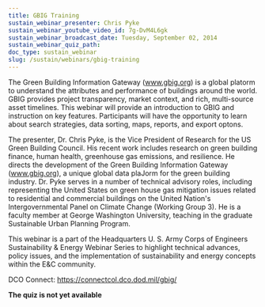 ```yaml
---
title: GBIG Training
sustain_webinar_presenter: Chris Pyke
sustain_webinar_youtube_video_id: 7g-DvM4L6gk
sustain_webinar_broadcast_date: Tuesday, September 02, 2014
sustain_webinar_quiz_path:
doc_type: sustain_webinar
slug: /sustain/webinars/gbig-training
---
```


The Green Building Information Gateway (www.gbig.org) is a global platorm to understand the attributes and performance of buildings around the world. GBIG provides project transparency, market context, and rich, multi­-source asset timelines. This webinar will provide an introduction to GBIG and instruction on key features. Participants will have the opportunity to learn about search strategies, data sorting, maps, reports, and export optons.

The presenter, Dr. Chris Pyke, is the Vice President of Research for the US Green Building Council. His recent work includes research on green building finance, human health, greenhouse gas emissions, and resilience. He directs the development of the Green Building Information Gateway (www.gbig.org), a unique global data plaJorm for the green building industry. Dr. Pyke serves in a number of technical advisory roles, including representing the United States on green house gas mitigation issues related to residential and commercial buildings on the United Nation's Intergovernmental Panel on Climate Change (Working Group 3). He is a faculty member at George Washington University, teaching in the graduate Sustainable Urban Planning Program.

This webinar is a part of the Headquarters U. S. Army Corps of Engineers Sustainability & Energy Webinar Series to highlight technical advances, policy issues, and the implementation of sustainability and energy concepts within the E&C community.

DCO Connect: https://connectcol.dco.dod.mil/gbig/

**The quiz is not yet available**
